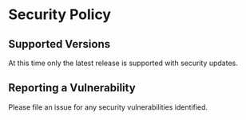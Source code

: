 # Security Policy

## Supported Versions

At this time only the latest release is supported with security updates.

## Reporting a Vulnerability

Please file an issue for any security vulnerabilities identified.

